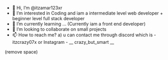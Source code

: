 - 👋 Hi, I’m @itzamar123xr
- 👀 I’m interested in Coding and iam a intermediate level web developer + beginner level full stack developer
- 🌱 I’m currently learning ... (Currently iam a front end developer)
- 💞️ I’m looking to collaborate on small projects 
- 📫 How to reach me? a) u can contact me through discord which is - itzcrazy07x or Instagram - __ crazy_but_smart __


(remove space)
